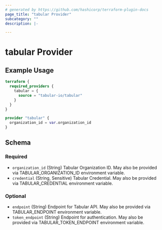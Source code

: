 ```yaml
---
# generated by https://github.com/hashicorp/terraform-plugin-docs
page_title: "tabular Provider"
subcategory: ""
description: |-

---
```


# tabular Provider

## Example Usage

```terraform
terraform {
  required_providers {
    tabular = {
      source = "tabular-io/tabular"
    }
  }
}

provider "tabular" {
  organization_id = var.organization_id
}
```

<!-- schema generated by tfplugindocs -->

## Schema

### Required

- `organization_id` (String) Tabular Organization ID. May also be provided via TABULAR_ORGANIZATION_ID environment
  variable.
- `credential` (String, Sensitive) Tabular Credential. May also be provided via TABULAR_CREDENTIAL environment variable.

### Optional

- `endpoint` (String) Endpoint for Tabular API. May also be provided via TABULAR_ENDPOINT environment variable.
- `token_endpoint` (String) Endpoint for authentication. May also be provided via TABULAR_TOKEN_ENDPOINT environment
  variable.
